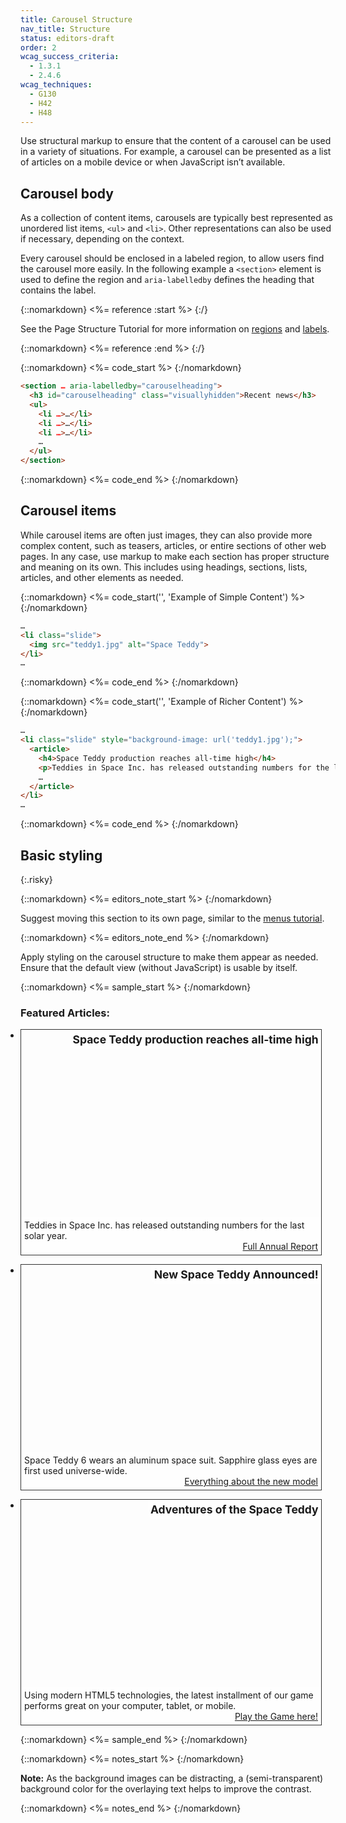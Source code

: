 ```yaml
---
title: Carousel Structure
nav_title: Structure
status: editors-draft
order: 2
wcag_success_criteria:
  - 1.3.1
  - 2.4.6
wcag_techniques:
  - G130
  - H42
  - H48
---
```


Use structural markup to ensure that the content of a carousel can be used in a variety of situations. For example, a carousel can be presented as a list of articles on a mobile device or when JavaScript isn’t available.

## Carousel body

As a collection of content items, carousels are typically best represented as unordered list items, `<ul>` and `<li>`. Other representations can also be used if necessary, depending on the context.

Every carousel should be enclosed in a labeled region, to allow users find the carousel more easily. In the following example a `<section>` element is used to define the region and `aria-labelledby` defines the heading that contains the label.

{::nomarkdown}
<%= reference :start %>
{:/}

See the Page Structure Tutorial for more information on [regions](/page-structure/regions.html) and [labels](/page-structure/labels.html).

{::nomarkdown}
<%= reference :end %>
{:/}

{::nomarkdown}
<%= code_start %>
{:/nomarkdown}

~~~html
<section … aria-labelledby="carouselheading">
  <h3 id="carouselheading" class="visuallyhidden">Recent news</h3>
  <ul>
    <li …>…</li>
    <li …>…</li>
    <li …>…</li>
    …
  </ul>
</section>
~~~

{::nomarkdown}
<%= code_end %>
{:/nomarkdown}

## Carousel items

While carousel items are often just images, they can also provide more complex content, such as teasers, articles, or entire sections of other web pages. In any case, use markup to make each section has proper structure and meaning on its own. This includes using headings, sections, lists, articles, and other elements as needed.

{::nomarkdown}
<%= code_start('', 'Example of Simple Content') %>
{:/nomarkdown}

~~~html
…
<li class="slide">
  <img src="teddy1.jpg" alt="Space Teddy">
</li>
…
~~~

{::nomarkdown}
<%= code_end %>
{:/nomarkdown}

{::nomarkdown}
<%= code_start('', 'Example of Richer Content') %>
{:/nomarkdown}

~~~html
…
<li class="slide" style="background-image: url('teddy1.jpg');">
  <article>
    <h4>Space Teddy production reaches all-time high</h4>
    <p>Teddies in Space Inc. has released outstanding numbers for the last solar year. The production of Space Teddies increased by 17%. The new version, scheduled to be released in a few months, will likely be the biggest Space Teddy release ever.</p>
    …
  </article>
</li>
…
~~~

{::nomarkdown}
<%= code_end %>
{:/nomarkdown}

## Basic styling
{:.risky}

{::nomarkdown}
<%= editors_note_start %>
{:/nomarkdown}

Suggest moving this section to its own page, similar to the [menus tutorial](/menus/index.html).

{::nomarkdown}
<%= editors_note_end %>
{:/nomarkdown}

Apply styling on the carousel structure to make them appear as needed. Ensure that the default view (without JavaScript) is usable by itself.

{::nomarkdown}
<%= sample_start %>
{:/nomarkdown}

<h3 role="presentation">Featured Articles:</h3>
<div class="carousel">
    <ul>
        <li class="slide" style="background-image: url('../../img/ex-teddy1.jpg');">
            <h4>Space Teddy production reaches all-time high</h4>
            <p>
                Teddies in Space Inc. has released outstanding numbers for the last solar year.
                <a href="…">Full Annual Report</a>
            </p>
        </li>
        <li class="slide" style="background-image: url('../../img/ex-teddy2.jpg');">
            <h4>New Space Teddy Announced!</h4>
            <p>
                Space Teddy 6 wears an aluminum space suit. Sapphire glass eyes are first used universe-wide.
                <a href="…">Everything about the new model</a>
            </p>
        </li>
        <li class="slide" style="background-image: url('../../img/ex-teddy3.jpg');">
            <h4>Adventures of the Space Teddy</h4>
            <p>
                Using modern HTML5 technologies, the latest installment of our game performs great on your computer, tablet, or mobile.
                <a href="…">Play the Game here!</a>
            </p>
        </li>
    </ul>
</div>

<style>
  .carousel, .slide {
    width: 480px;
    padding:0;
    margin: 0;
  }
  .carousel {
    position: relative;
  }
  .carousel ul {
    margin:0;
    padding: 0;
  }
  .slide {
    height: 360px;
    background-size: cover;
    position: relative;
    margin-bottom:1em;
    border:1px solid #333;
  }
  .slide h4 {
    display:inline-block;
    float:righ;
    font-size: 1.25em;
    margin:0;
    padding: .25em;
    text-align: right;
    background-color: rgba(255,255,255,.8);
    float:right;
    border-radius: 0 0 0 .5em;
  }
  .slide p {
    position: absolute;
    bottom: 0;
    left: 0;
    right: 0;
    margin:0;
    clear:both;
    padding: 5px;
    background-color: rgba(255,255,255,.8);
  }
  .slide a {
    display:block;
    text-align: right;
  }
</style>

{::nomarkdown}
<%= sample_end %>
{:/nomarkdown}

{::nomarkdown}
<%= notes_start %>
{:/nomarkdown}

**Note:** As the background images can be distracting, a (semi-transparent) background color for the overlaying text helps to improve the contrast.

{::nomarkdown}
<%= notes_end %>
{:/nomarkdown}
